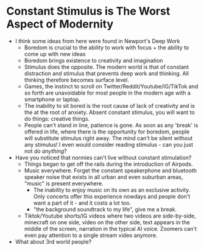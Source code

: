 # Constant Stimulus is The Worst Aspect of Modernity

- I think some ideas from here were found in Newport's Deep Work
  - Boredom is crucial to the ability to work with focus + the ability to come up with new ideas
  - Boredom brings existence to creativity and imagination
  - Stimulus does the opposite. The modern world is that of constant distraction and stimulus that prevents deep work and thinking. All thinking therefore becomes surface level.
  - Games, the instinct to scroll on Twitter/Reddit/Youtube/IG/TikTok and so forth are unavoidable for most people in the modern age with a smartphone or laptop.
  - The inability to sit bored is the root cause of lack of creativity and is the at the root of anxiety. Absent constant stimulus, you will want to do things: creative things.
  - People can't stand in line, patience is gone. As soon as any 'break' is offered in life, where there is the opportunity for boredom, people will substitute stimulus right away. The mind can't be silent without any stimulus! I even would consider reading stimulus - can you just not *do anything*?
- Have you noticed that normies can't live without constant stimulation?
  - Things began to get off the rails during the introduction of Airpods.
  - Music everywhere. Forget the constant speakerphone and bluetooth speaker noise that exists in all urban and even suburban areas, "music" is present everywhere.
    - The inability to enjoy music on its own as an exclusive activity. Only concerts offer this experience nowdays and people don't want a part of it - and it costs a lot too.
    - "the background soundtrack to my life", give me a break.
  - Tiktok/Youtube shorts/IG videos where two videos are side-by-side, minecraft on one side, video on the other side, text appears in the middle of the screen, narration in the typical AI voice. Zoomers can't even pay attention to a single stream video anymore.
- What about 3rd world people?
